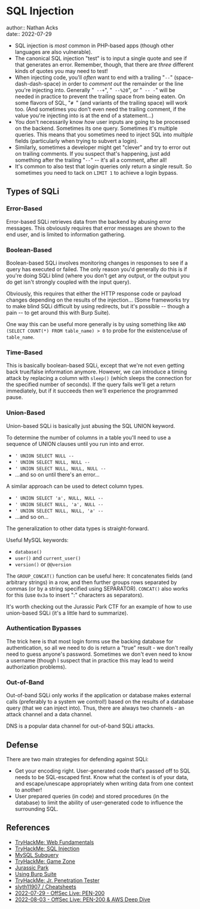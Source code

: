 # SQL Injection

author:: Nathan Acks  
date:: 2022-07-29

* SQL injection is *most* common in PHP-based apps (though other languages are also vulnerable).
* The canonical SQL injection "test" is to input a single quote and see if that generates an error. Remember, though, that there are *three* different kinds of quotes you may need to test!
* When injecting code, you'll *often* want to end with a trailing "` -- `" (space-dash-dash-space) in order to *comment out* the remainder or the line you're injecting into. Generally "` --+`", "` --%20`", or "` -- -`" will be needed in practice to prevent the trailing space from being eaten. On some flavors of SQL, "`# `" (and variants of the trailing space) will work too. (And sometimes you don't even need the trailing comment, if the value you're injecting into is at the end of a statement...)
* You don't necessarily know *how* user inputs are going to be processed on the backend. Sometimes its one query. Sometimes it's multiple queries. This means that you sometimes need to inject SQL into *multiple* fields (particularly when trying to subvert a login).
* Similarly, sometimes a developer might get "clever" and try to error out on trailing comments. If you suspect that's happening, just add something after the trailing "` -- `" -- it's all a comment, after all!
* It's common to also test that login queries only return a single result. So sometimes you need to tack on `LIMIT 1` to achieve a login bypass.

## Types of SQLi

### Error-Based

Error-based SQLi retrieves data from the backend by abusing error messages. This obviously requires that error messages are shown to the end user, and is limited to information gathering.

### Boolean-Based

Boolean-based SQLi involves monitoring changes in responses to see if a query has executed or failed. The only reason you'd generally do this is if you're doing SQLi blind (where you don't get any output, or the output you do get isn't strongly coupled with the input query).

Obviously, this requires that either the HTTP response code or payload changes depending on the results of the injection... (Some frameworks try to make blind SQLi difficult by using redirects, but it's possible -- though a pain -- to get around this with Burp Suite).

One way this can be useful more generally is by using something like `AND (SELECT COUNT(*) FROM table_name) > 0` to probe for the existence/use of `table_name`.

### Time-Based

This is basically boolean-based SQLi, except that we're not even getting back true/false information anymore. However, we can introduce a timing attack by replacing a column with `sleep()` (which sleeps the connection for the specified number of seconds). If the query fails we'll get a return immediately, but if it succeeds then we'll experience the programmed pause.

### Union-Based

Union-based SQLi is basically just abusing the SQL UNION keyword.

To determine the number of columns in a table you'll need to use a sequence of UNION clauses until you run into and error.

* `' UNION SELECT NULL -- `
* `' UNION SELECT NULL, NULL -- `
* `' UNION SELECT NULL, NULL, NULL -- `
* ...and so on until there's an error...

A similar approach can be used to detect column types.

* `' UNION SELECT 'a', NULL, NULL -- `
* `' UNION SELECT NULL, 'a', NULL -- `
* `' UNION SELECT NULL, NULL, 'a' -- `
* ...and so on...

The generalization to other data types is straight-forward.

Useful MySQL keywords:

* `database()`
* `user()` and `current_user()`
* `version()` or `@@version`

The `GROUP_CONCAT()` function can be useful here: It concatenates fields (and arbitrary strings) in a row, and then further groups rows separated by commas (or by a string specified using SEPARATOR). `CONCAT()` also works for this (use `0x3a` to insert ":" characters as separators). 

It's worth checking out the Jurassic Park CTF for an example of how to use union-based SQLi (it's a little hard to summarize).

### Authentication Bypasses

The trick here is that most login forms use the backing database for authentication, so all we need to do is return a "true" result - we don't really need to guess anyone's password. Sometimes we don't even need to know a username (though I suspect that in practice this may lead to weird authorization problems).

### Out-of-Band

Out-of-band SQLi only works if the application or database makes external calls (preferably to a system we control!) based on the results of a database query (that we can inject into). Thus, there are always two channels - an attack channel and a data channel.

DNS is a popular data channel for out-of-band SQLi attacks.

## Defense

There are two main strategies for defending against SQLi:

* Get your encoding right. User-generated code that's passed off to SQL needs to be SQL-escaped first. Know what the context is of your data, and escape/unescape appropriately when writing data from one context to another!
* User prepared queries (in code) and stored procedures (in the database) to limit the ability of user-generated code to influence the surrounding SQL.

## References

* [TryHackMe: Web Fundamentals](tryhackme-web-fundamentals.md)
* [TryHackMe: SQL Injection](tryhackme-sql-injection.md)
* [MySQL Subquery](https://www.mysqltutorial.org/mysql-subquery/)
* [TryHackMe: Game Zone](tryhackme-game-zone.md)
* [Jurassic Park](tryhackme-jurassic-park.md)
* [Using Burp Suite](burp-suite.md)
* [TryHackMe: Jr. Penetration Tester](tryhackme-jr-penetration-tester.md)
* [slyth11907 / Cheatsheets](https://github.com/slyth11907/Cheatsheets)
* [2022-07-29 - OffSec Live: PEN-200](../log/2022-07-29-offsec-live-pen-200.md)
* [2022-08-03 - OffSec Live: PEN-200 & AWS Deep Dive](../log/2022-08-03-offsec-live-pen-200-and-aws-deep-dive.md)
